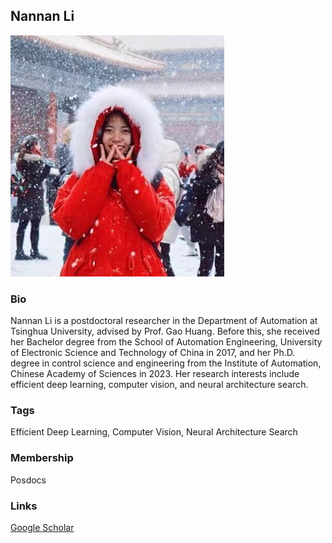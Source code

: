 ## Nannan Li
![Nannan Li](./assets/lnn.jpg)

### Bio

Nannan Li is a postdoctoral researcher in the Department of Automation at Tsinghua University, advised by Prof. Gao Huang. Before this, she received her Bachelor degree from the School of Automation Engineering, University of Electronic Science and Technology of China in 2017, and her Ph.D. degree in control science and engineering from the Institute of Automation, Chinese Academy of Sciences in 2023. Her research interests include efficient deep learning, computer vision, and neural architecture search.

### Tags
Efficient Deep Learning, Computer Vision, Neural Architecture Search

### Membership
Posdocs

### Links

<a href="https://scholar.google.com/citations?user=_8YxTk0AAAAJ&hl=zh-CN">Google Scholar</a>


